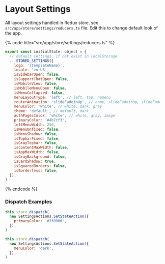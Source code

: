 # Layout Settings

All layout settings handled in Redux store, see `src/app/store/settings/reducers.ts`  file. Edit this to change default look of the app.

{% code title="src/app/store/settings/reducers.ts" %}
```javascript
export const initialState: object = {
  // default settings, if not exist in localStorage
  ...STORED_SETTINGS({
    logo: '{templateName}',
    locale: 'en-US',
    isSidebarOpen: false,
    isSupportChatOpen: false,
    isMobileView: false,
    isMobileMenuOpen: false,
    isMenuCollapsed: false,
    menuLayoutType: 'left', // left, top, nomenu
    routerAnimation: 'slideFadeinUp', // none, slideFadeinUp, slideFadeinRight, Fadein, zoomFadein
    menuColor: 'white', // white, dark, gray
    theme: 'default', // default, dark
    authPagesColor: 'white', // white, gray, image
    primaryColor: '#4b7cf3',
    leftMenuWidth: 256,
    isMenuUnfixed: false,
    isMenuShadow: false,
    isTopbarFixed: false,
    isGrayTopbar: false,
    isContentMaxWidth: false,
    isAppMaxWidth: false,
    isGrayBackground: false,
    isCardShadow: true,
    isSquaredBorders: false,
    isBorderless: false,
  }),
}
```
{% endcode %}

### Dispatch Examples

```javascript
this.store.dispatch(
  new SettingsActions.SetStateAction({
    primaryColor: '#ff0000',
  }),
)

this.store.dispatch(
  new SettingsActions.SetStateAction({
    menuColor: 'dark',
  }),
)
```

